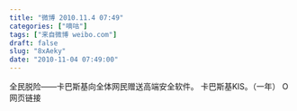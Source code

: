 ```yaml
---
title: "微博 2010.11.4 07:49"
categories: ["嘀咕"]
tags: ["来自微博 weibo.com"]
draft: false
slug: "8xAeky"
date: "2010-11-04 07:49:00"
---
```


<p>全民脱险——卡巴斯基向全体网民赠送高端安全软件。 卡巴斯基KIS。（一年） O网页链接 ​​​​</p>
